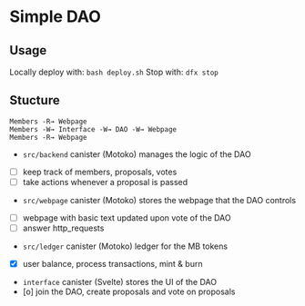 #   Simple DAO

## Usage

Locally deploy with: `bash deploy.sh`
Stop with: `dfx stop`

## Stucture

    Members -R→ Webpage
    Members -W→ Interface -W→ DAO -W→ Webpage
    Members -R→ Webpage

- `src/backend` canister (Motoko) manages the logic of the DAO
 - [ ] keep track of members, proposals, votes
 - [ ] take actions whenever a proposal is passed

- `src/webpage` canister (Motoko) stores the webpage that the DAO controls
 - [ ] webpage with basic text updated upon vote of the DAO
 - [ ] answer http_requests

- `src/ledger` canister (Motoko) ledger for the MB tokens
 - [x] user balance, process transactions, mint & burn

- `interface` canister (Svelte) stores the UI of the DAO
 - [o] join the DAO, create proposals and vote on proposals
